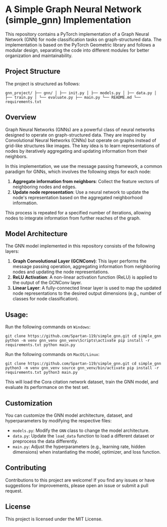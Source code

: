 # A Simple Graph Neural Network (simple_gnn) Implementation

This repository contains a PyTorch implementation of a Graph Neural Network (GNN) for node classification tasks on graph-structured data. The implementation is based on the PyTorch Geometric library and follows a modular design, separating the code into different modules for better organization and maintainability.

## Project Structure

The project is structured as follows:

`
gnn_project/
├── gnn/
│ ├── init.py
│ ├── models.py
│ ├── data.py
│ ├── train.py
│ └── evaluate.py
├── main.py
└── README.md
└── requirements.txt
`

## Overview

Graph Neural Networks (GNNs) are a powerful class of neural networks designed to operate on graph-structured data. They are inspired by Convolutional Neural Networks (CNNs) but operate on graphs instead of grid-like structures like images. The key idea is to learn representations of nodes by iteratively aggregating and updating information from their neighbors.

In this implementation, we use the message passing framework, a common paradigm for GNNs, which involves the following steps for each node:

1. **Aggregate information from neighbors**: Collect the feature vectors of neighboring nodes and edges.
2. **Update node representation**: Use a neural network to update the node's representation based on the aggregated neighborhood information.

This process is repeated for a specified number of iterations, allowing nodes to integrate information from further reaches of the graph.

## Model Architecture

The GNN model implemented in this repository consists of the following layers:

1. **Graph Convolutional Layer (GCNConv)**: This layer performs the message passing operation, aggregating information from neighboring nodes and updating the node representations.
2. **ReLU Activation**: A non-linear activation function (ReLU) is applied to the output of the GCNConv layer.
3. **Linear Layer**: A fully-connected linear layer is used to map the updated node representations to the desired output dimensions (e.g., number of classes for node classification).

## Usage:
Run the following commands on `Windows`:

`
git clone https://github.com/Spartan-119/simple_gnn.git
cd simple_gnn
python -m venv gnn_venv
gnn_venv\Scripts\activate
pip install -r requirements.txt
python main.py
`

Run the following commands on `MacOS/Linux`:

`
git clone https://github.com/Spartan-119/simple_gnn.git
cd simple_gnn
python3 -m venv gnn_venv
source gnn_venv/bin/activate
pip install -r requirements.txt
python3 main.py
`


This will load the Cora citation network dataset, train the GNN model, and evaluate its performance on the test set.

## Customization

You can customize the GNN model architecture, dataset, and hyperparameters by modifying the respective files:

- `models.py`: Modify the `GNN` class to change the model architecture.
- `data.py`: Update the `load_data` function to load a different dataset or preprocess the data differently.
- `main.py`: Adjust the hyperparameters (e.g., learning rate, hidden dimensions) when instantiating the model, optimizer, and loss function.

## Contributing

Contributions to this project are welcome! If you find any issues or have suggestions for improvements, please open an issue or submit a pull request.

## License

This project is licensed under the MIT License.
